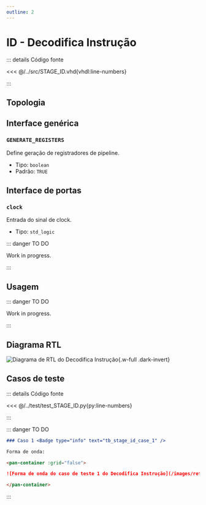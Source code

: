 ```yaml
---
outline: 2
---
```


# ID - Decodifica Instrução

::: details Código fonte <a href="https://github.com/pfeinsper/24a-CTI-RISCV/blob/main/src/STAGE_ID.vhd" target="blank" style="float:right"><Badge type="tip" text="STAGE_ID.vhd &boxbox;" /></a>

<<< @/../src/STAGE_ID.vhd{vhdl:line-numbers}

:::

## Topologia

<pan-container selector=".mermaid">

<!--@include: @/.includes/stage_id-topology.md-->

</pan-container>

## Interface genérica

### `GENERATE_REGISTERS` <Badge type="neutral" text="GENERIC" />

Define geração de registradores de pipeline.

- Tipo: `boolean `
- Padrão: `TRUE`

## Interface de portas

### `clock` <Badge type="success" text="INPUT" />

Entrada do sinal de clock.

- Tipo: `std_logic`

::: danger TO DO

Work in progress.

:::

## Usagem

::: danger TO DO

Work in progress.

:::

## Diagrama RTL

<pan-container>

![Diagrama de RTL do Decodifica Instrução](/images/reference/components/stage_id_netlist.svg){.w-full .dark-invert}

</pan-container>

## Casos de teste

::: details Código fonte <a href="https://github.com/pfeinsper/24a-CTI-RISCV/blob/main/test/test_STAGE_ID.py" target="blank" style="float:right"><Badge type="tip" text="test_STAGE_ID.py &boxbox;" /></a>

<<< @/../test/test_STAGE_ID.py{py:line-numbers}

:::

::: danger TO DO

```md
### Caso 1 <Badge type="info" text="tb_stage_id_case_1" />

Forma de onda:

<pan-container :grid="false">

![Forma de onda do caso de teste 1 do Decodifica Instrução](/images/reference/components/tb_stage_id_case_1.svg){.w-full .dark-invert}

</pan-container>

```

:::

